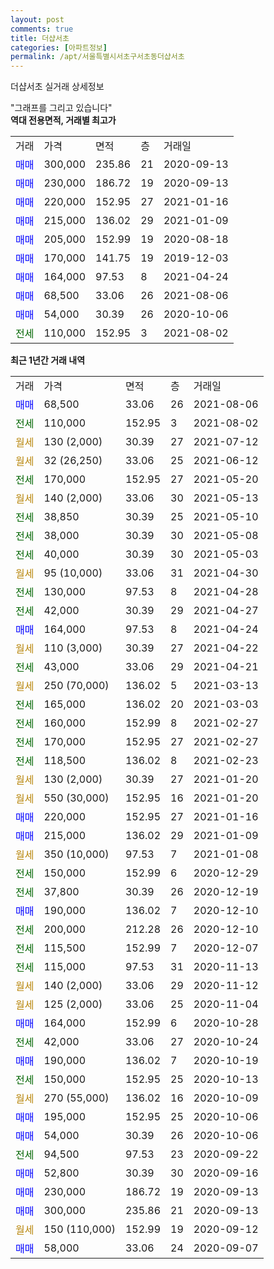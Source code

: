 ```yaml
---
layout: post
comments: true
title: 더샵서초
categories: [아파트정보]
permalink: /apt/서울특별시서초구서초동더샵서초
---
```


더샵서초 실거래 상세정보

<script type="text/javascript">
  google.charts.load('current', {'packages':['line', 'corechart']});
  google.charts.setOnLoadCallback(drawChart);

  function drawChart() {
    var data = new google.visualization.DataTable();
    data.addColumn('date', '거래일');
    data.addColumn('number', "매매");
    data.addColumn('number', "전세");
    data.addColumn('number', "전매");

    data.addRows([[new Date(Date.parse("2021-08-06")), 68500, null, null], [new Date(Date.parse("2021-08-02")), null, 110000, null], [new Date(Date.parse("2021-07-12")), null, null, null], [new Date(Date.parse("2021-06-12")), null, null, null], [new Date(Date.parse("2021-05-20")), null, 170000, null], [new Date(Date.parse("2021-05-13")), null, null, null], [new Date(Date.parse("2021-05-10")), null, 38850, null], [new Date(Date.parse("2021-05-08")), null, 38000, null], [new Date(Date.parse("2021-05-03")), null, 40000, null], [new Date(Date.parse("2021-04-30")), null, null, null], [new Date(Date.parse("2021-04-28")), null, 130000, null], [new Date(Date.parse("2021-04-27")), null, 42000, null], [new Date(Date.parse("2021-04-24")), 164000, null, null], [new Date(Date.parse("2021-04-22")), null, null, null], [new Date(Date.parse("2021-04-21")), null, 43000, null], [new Date(Date.parse("2021-03-13")), null, null, null], [new Date(Date.parse("2021-03-03")), null, 165000, null], [new Date(Date.parse("2021-02-27")), null, 160000, null], [new Date(Date.parse("2021-02-27")), null, 170000, null], [new Date(Date.parse("2021-02-23")), null, 118500, null], [new Date(Date.parse("2021-01-20")), null, null, null], [new Date(Date.parse("2021-01-20")), null, null, null], [new Date(Date.parse("2021-01-16")), 220000, null, null], [new Date(Date.parse("2021-01-09")), 215000, null, null], [new Date(Date.parse("2021-01-08")), null, null, null], [new Date(Date.parse("2020-12-29")), null, 150000, null], [new Date(Date.parse("2020-12-19")), null, 37800, null], [new Date(Date.parse("2020-12-10")), 190000, null, null], [new Date(Date.parse("2020-12-10")), null, 200000, null], [new Date(Date.parse("2020-12-07")), null, 115500, null], [new Date(Date.parse("2020-11-13")), null, 115000, null], [new Date(Date.parse("2020-11-12")), null, null, null], [new Date(Date.parse("2020-11-04")), null, null, null], [new Date(Date.parse("2020-10-28")), 164000, null, null], [new Date(Date.parse("2020-10-24")), null, 42000, null], [new Date(Date.parse("2020-10-19")), 190000, null, null], [new Date(Date.parse("2020-10-13")), null, 150000, null], [new Date(Date.parse("2020-10-09")), null, null, null], [new Date(Date.parse("2020-10-06")), 195000, null, null], [new Date(Date.parse("2020-10-06")), 54000, null, null], [new Date(Date.parse("2020-09-22")), null, 94500, null], [new Date(Date.parse("2020-09-16")), 52800, null, null], [new Date(Date.parse("2020-09-13")), 230000, null, null], [new Date(Date.parse("2020-09-13")), 300000, null, null], [new Date(Date.parse("2020-09-12")), null, null, null], [new Date(Date.parse("2020-09-07")), 58000, null, null]]);

    var options = {
      hAxis: {
        format: 'yyyy/MM/dd'
      },    
      lineWidth: 0,
      pointsVisible: true,    
      title: '최근 1년간 유형별 실거래가 분포',
      legend: { position: 'bottom' }
    };

    var formatter = new google.visualization.NumberFormat({pattern:'###,###'} );
    formatter.format(data, 1);
    formatter.format(data, 2);
    
    setTimeout(function() {
        var chart = new google.visualization.LineChart(document.getElementById('columnchart_material'));
        chart.draw(data, (options));
        document.getElementById('loading').style.display = 'none';
    }, 200);
  }
</script>


<div id="loading" style="z-index:20; display: block; margin-left: 0px">"그래프를 그리고 있습니다"</div>
<div id="columnchart_material" style="width: 95%; margin-left: 0px; display: block"></div>
<!-- contents start -->
<b>역대 전용면적, 거래별 최고가</b>
<table class="sortable">
    <tr>
      <td>거래</td>
      <td>가격</td>
      <td>면적</td>
      <td>층</td>
      <td>거래일</td>
    </tr>
        <tr>
          <td><a style="color: blue">매매</a></td>
          <td>300,000</td>
          <td>235.86</td>
          <td>21</td>
          <td>2020-09-13</td>
        </tr>            <tr>
          <td><a style="color: blue">매매</a></td>
          <td>230,000</td>
          <td>186.72</td>
          <td>19</td>
          <td>2020-09-13</td>
        </tr>            <tr>
          <td><a style="color: blue">매매</a></td>
          <td>220,000</td>
          <td>152.95</td>
          <td>27</td>
          <td>2021-01-16</td>
        </tr>            <tr>
          <td><a style="color: blue">매매</a></td>
          <td>215,000</td>
          <td>136.02</td>
          <td>29</td>
          <td>2021-01-09</td>
        </tr>            <tr>
          <td><a style="color: blue">매매</a></td>
          <td>205,000</td>
          <td>152.99</td>
          <td>19</td>
          <td>2020-08-18</td>
        </tr>            <tr>
          <td><a style="color: blue">매매</a></td>
          <td>170,000</td>
          <td>141.75</td>
          <td>19</td>
          <td>2019-12-03</td>
        </tr>            <tr>
          <td><a style="color: blue">매매</a></td>
          <td>164,000</td>
          <td>97.53</td>
          <td>8</td>
          <td>2021-04-24</td>
        </tr>            <tr>
          <td><a style="color: blue">매매</a></td>
          <td>68,500</td>
          <td>33.06</td>
          <td>26</td>
          <td>2021-08-06</td>
        </tr>            <tr>
          <td><a style="color: blue">매매</a></td>
          <td>54,000</td>
          <td>30.39</td>
          <td>26</td>
          <td>2020-10-06</td>
        </tr>        
        <tr>
              <td><a style="color: darkgreen">전세</a></td>
              <td>110,000</td>
              <td>152.95</td>
              <td>3</td>
              <td>2021-08-02</td>
            </tr>        
    
</table>

<b>최근 1년간 거래 내역</b>

<table class="sortable">
    <tr>
      <td>거래</td>
      <td>가격</td>
      <td>면적</td>
      <td>층</td>
      <td>거래일</td>
    </tr>
    <tr>
      <td><a style="color: blue">매매</a></td>
      <td>68,500</td>
      <td>33.06</td>
      <td>26</td>
      <td>2021-08-06</td>
    </tr>          <tr>
      <td><a style="color: darkgreen">전세</a></td>
      <td>110,000</td>
      <td>152.95</td>
      <td>3</td>
      <td>2021-08-02</td>
    </tr>          <tr>
      <td><a style="color: darkgoldenrod">월세</a></td>
      <td>130 (2,000)</td>
      <td>30.39</td>
      <td>27</td>
      <td>2021-07-12</td>
    </tr>          <tr>
      <td><a style="color: darkgoldenrod">월세</a></td>
      <td>32 (26,250)</td>
      <td>33.06</td>
      <td>25</td>
      <td>2021-06-12</td>
    </tr>          <tr>
      <td><a style="color: darkgreen">전세</a></td>
      <td>170,000</td>
      <td>152.95</td>
      <td>27</td>
      <td>2021-05-20</td>
    </tr>          <tr>
      <td><a style="color: darkgoldenrod">월세</a></td>
      <td>140 (2,000)</td>
      <td>33.06</td>
      <td>30</td>
      <td>2021-05-13</td>
    </tr>          <tr>
      <td><a style="color: darkgreen">전세</a></td>
      <td>38,850</td>
      <td>30.39</td>
      <td>25</td>
      <td>2021-05-10</td>
    </tr>          <tr>
      <td><a style="color: darkgreen">전세</a></td>
      <td>38,000</td>
      <td>30.39</td>
      <td>30</td>
      <td>2021-05-08</td>
    </tr>          <tr>
      <td><a style="color: darkgreen">전세</a></td>
      <td>40,000</td>
      <td>30.39</td>
      <td>30</td>
      <td>2021-05-03</td>
    </tr>          <tr>
      <td><a style="color: darkgoldenrod">월세</a></td>
      <td>95 (10,000)</td>
      <td>33.06</td>
      <td>31</td>
      <td>2021-04-30</td>
    </tr>          <tr>
      <td><a style="color: darkgreen">전세</a></td>
      <td>130,000</td>
      <td>97.53</td>
      <td>8</td>
      <td>2021-04-28</td>
    </tr>          <tr>
      <td><a style="color: darkgreen">전세</a></td>
      <td>42,000</td>
      <td>30.39</td>
      <td>29</td>
      <td>2021-04-27</td>
    </tr>          <tr>
      <td><a style="color: blue">매매</a></td>
      <td>164,000</td>
      <td>97.53</td>
      <td>8</td>
      <td>2021-04-24</td>
    </tr>          <tr>
      <td><a style="color: darkgoldenrod">월세</a></td>
      <td>110 (3,000)</td>
      <td>30.39</td>
      <td>27</td>
      <td>2021-04-22</td>
    </tr>          <tr>
      <td><a style="color: darkgreen">전세</a></td>
      <td>43,000</td>
      <td>33.06</td>
      <td>29</td>
      <td>2021-04-21</td>
    </tr>          <tr>
      <td><a style="color: darkgoldenrod">월세</a></td>
      <td>250 (70,000)</td>
      <td>136.02</td>
      <td>5</td>
      <td>2021-03-13</td>
    </tr>          <tr>
      <td><a style="color: darkgreen">전세</a></td>
      <td>165,000</td>
      <td>136.02</td>
      <td>20</td>
      <td>2021-03-03</td>
    </tr>          <tr>
      <td><a style="color: darkgreen">전세</a></td>
      <td>160,000</td>
      <td>152.99</td>
      <td>8</td>
      <td>2021-02-27</td>
    </tr>          <tr>
      <td><a style="color: darkgreen">전세</a></td>
      <td>170,000</td>
      <td>152.95</td>
      <td>27</td>
      <td>2021-02-27</td>
    </tr>          <tr>
      <td><a style="color: darkgreen">전세</a></td>
      <td>118,500</td>
      <td>136.02</td>
      <td>8</td>
      <td>2021-02-23</td>
    </tr>          <tr>
      <td><a style="color: darkgoldenrod">월세</a></td>
      <td>130 (2,000)</td>
      <td>30.39</td>
      <td>27</td>
      <td>2021-01-20</td>
    </tr>          <tr>
      <td><a style="color: darkgoldenrod">월세</a></td>
      <td>550 (30,000)</td>
      <td>152.95</td>
      <td>16</td>
      <td>2021-01-20</td>
    </tr>          <tr>
      <td><a style="color: blue">매매</a></td>
      <td>220,000</td>
      <td>152.95</td>
      <td>27</td>
      <td>2021-01-16</td>
    </tr>          <tr>
      <td><a style="color: blue">매매</a></td>
      <td>215,000</td>
      <td>136.02</td>
      <td>29</td>
      <td>2021-01-09</td>
    </tr>          <tr>
      <td><a style="color: darkgoldenrod">월세</a></td>
      <td>350 (10,000)</td>
      <td>97.53</td>
      <td>7</td>
      <td>2021-01-08</td>
    </tr>          <tr>
      <td><a style="color: darkgreen">전세</a></td>
      <td>150,000</td>
      <td>152.99</td>
      <td>6</td>
      <td>2020-12-29</td>
    </tr>          <tr>
      <td><a style="color: darkgreen">전세</a></td>
      <td>37,800</td>
      <td>30.39</td>
      <td>26</td>
      <td>2020-12-19</td>
    </tr>          <tr>
      <td><a style="color: blue">매매</a></td>
      <td>190,000</td>
      <td>136.02</td>
      <td>7</td>
      <td>2020-12-10</td>
    </tr>          <tr>
      <td><a style="color: darkgreen">전세</a></td>
      <td>200,000</td>
      <td>212.28</td>
      <td>26</td>
      <td>2020-12-10</td>
    </tr>          <tr>
      <td><a style="color: darkgreen">전세</a></td>
      <td>115,500</td>
      <td>152.99</td>
      <td>7</td>
      <td>2020-12-07</td>
    </tr>          <tr>
      <td><a style="color: darkgreen">전세</a></td>
      <td>115,000</td>
      <td>97.53</td>
      <td>31</td>
      <td>2020-11-13</td>
    </tr>          <tr>
      <td><a style="color: darkgoldenrod">월세</a></td>
      <td>140 (2,000)</td>
      <td>33.06</td>
      <td>29</td>
      <td>2020-11-12</td>
    </tr>          <tr>
      <td><a style="color: darkgoldenrod">월세</a></td>
      <td>125 (2,000)</td>
      <td>33.06</td>
      <td>25</td>
      <td>2020-11-04</td>
    </tr>          <tr>
      <td><a style="color: blue">매매</a></td>
      <td>164,000</td>
      <td>152.99</td>
      <td>6</td>
      <td>2020-10-28</td>
    </tr>          <tr>
      <td><a style="color: darkgreen">전세</a></td>
      <td>42,000</td>
      <td>33.06</td>
      <td>27</td>
      <td>2020-10-24</td>
    </tr>          <tr>
      <td><a style="color: blue">매매</a></td>
      <td>190,000</td>
      <td>136.02</td>
      <td>7</td>
      <td>2020-10-19</td>
    </tr>          <tr>
      <td><a style="color: darkgreen">전세</a></td>
      <td>150,000</td>
      <td>152.95</td>
      <td>25</td>
      <td>2020-10-13</td>
    </tr>          <tr>
      <td><a style="color: darkgoldenrod">월세</a></td>
      <td>270 (55,000)</td>
      <td>136.02</td>
      <td>16</td>
      <td>2020-10-09</td>
    </tr>          <tr>
      <td><a style="color: blue">매매</a></td>
      <td>195,000</td>
      <td>152.95</td>
      <td>25</td>
      <td>2020-10-06</td>
    </tr>          <tr>
      <td><a style="color: blue">매매</a></td>
      <td>54,000</td>
      <td>30.39</td>
      <td>26</td>
      <td>2020-10-06</td>
    </tr>          <tr>
      <td><a style="color: darkgreen">전세</a></td>
      <td>94,500</td>
      <td>97.53</td>
      <td>23</td>
      <td>2020-09-22</td>
    </tr>          <tr>
      <td><a style="color: blue">매매</a></td>
      <td>52,800</td>
      <td>30.39</td>
      <td>30</td>
      <td>2020-09-16</td>
    </tr>          <tr>
      <td><a style="color: blue">매매</a></td>
      <td>230,000</td>
      <td>186.72</td>
      <td>19</td>
      <td>2020-09-13</td>
    </tr>          <tr>
      <td><a style="color: blue">매매</a></td>
      <td>300,000</td>
      <td>235.86</td>
      <td>21</td>
      <td>2020-09-13</td>
    </tr>          <tr>
      <td><a style="color: darkgoldenrod">월세</a></td>
      <td>150 (110,000)</td>
      <td>152.99</td>
      <td>19</td>
      <td>2020-09-12</td>
    </tr>          <tr>
      <td><a style="color: blue">매매</a></td>
      <td>58,000</td>
      <td>33.06</td>
      <td>24</td>
      <td>2020-09-07</td>
    </tr>      </table>
<!-- contents end -->    

